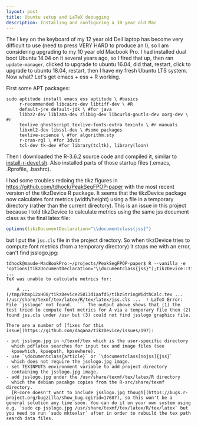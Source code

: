 ```yaml
---
layout: post
title: Ubuntu setup and LaTeX debugging
description: Installing and configuring a 10 year old Mac
---
```


The I key on the keyboard of my 12 year old Dell laptop has become
very difficult to use (need to press VERY HARD to produce an I), so I
am considering upgrading to my 10 year old Macbook Pro. I had
installed dual boot Ubuntu 14.04 on it several years ago, so I fired
that up, then ran `update-manager`, clicked to upgrade to ubuntu
16.04, did that, restart, click to upgrade to ubuntu 18.04, restart,
then I have my fresh Ubuntu LTS system. Now what? Let's get emacs +
ess + R working.

First some APT packages:

```
sudo aptitude install emacs ess aptitude \ #basics
     r-recommended libcairo-dev libtiff-dev \ #R
     default-jre default-jdk \ #for java
     libbz2-dev liblzma-dev zlib1g-dev libcurl4-gnutls-dev xorg-dev \ #r
     texlive ghostscript texlive-fonts-extra texinfo \ #r manuals
     libxml2-dev libssl-dev \ #some packages
     texlive-science \ #for algorithm.sty
     r-cran-rgl \ #for 3dviz
     tcl-dev tk-dev #for library(tcltk), library(loon)
```

Then I downloaded the R-3.6.2 source code and compiled it, similar to
[install-r-devel.sh](https://github.com/tdhock/dotfiles/blob/master/install-r-devel.sh). Also
installed parts of those startup files (.emacs, .Rprofile, .bashrc).

I had some troubles redoing the tikz figures in
https://github.com/tdhock/PeakSegFPOP-paper with the most recent
version of the tikzDevice R package. It seems that the tikzDevice
package now calculates font metrics (width/height) using a file in a
temporary directory (rather than the current directory). This is an
issue in this project because I told tikzDevice to calculate metrics
using the same jss document class as the final latex file:

```r
options(tikzDocumentDeclaration="\\documentclass{jss}")
```

but I put the `jss.cls` file in the project directory. So when
tikzDevice tries to compute font metrics (from a temporary directory)
it stops me with an error, can't find jsslogo.jpg:

```
tdhock@maude-MacBookPro:~/projects/PeakSegFPOP-paper$ R --vanilla -e 'options(tikzDocumentDeclaration="\\documentclass{jss}");tikzDevice::tikzTest()'
...
TeX was unable to calculate metrics for:

	A ...
(/tmp/Rtmp12xHO8/tikzDevice25013d1aafd5/tikzStringWidthCalc.tex ...
(/usr/share/texmf/tex/latex/R/tex/latex/jss.cls ...  ! LaTeX Error:
File `jsslogo' not found.  ``` The output above shows that (1) the
test tried to compute font metrics for A via a temporary file then (2)
found jss.cls under /usr but (3) could not find jsslogo graphics file.

There are a number of [fixes for this
issue](https://github.com/daqana/tikzDevice/issues/197):

- put jsslogo.jpg in ~/texmf/tex which is the user-specific directory
  which pdflatex searches for input tex and image files (see
  kpsewhich, kpsepath, kpsewhere).
- use `\documentclass{article}` or `\documentclass[nojss]{jss}`
  which does not require the jsslogo.jpg image.
- set TEXINPUTS environment variable to add project directory
  containing the jsslogo.jpg image.
- add jsslogo.jpg under the /usr/share/texmf/tex/latex/R directory
  which the debian pacakge copies from the R-src/share/texmf directory.
  [R-core doesn't want to include jsslogo.jpg though](https://bugs.r-project.org/bugzilla/show_bug.cgi?id=17687), so this won't be a general solution any time soon. You can do it on your own system using e.g. `sudo cp jsslogo.jpg /usr/share/texmf/tex/latex/R/tex/latex` but you need to run `sudo mktexlsr` after in order to rebuild the tex path search data files.
  

